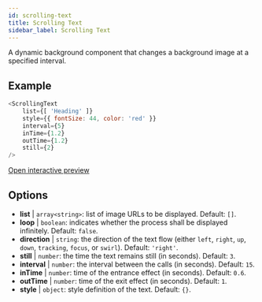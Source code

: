 ```yaml
---
id: scrolling-text
title: Scrolling Text
sidebar_label: Scrolling Text
---
```


A dynamic background component that changes a background image at a specified interval.

## Example

```js
<ScrollingText
    list={[ 'Heading' ]}
    style={{ fontSize: 44, color: 'red' }}
    interval={5}
    inTime={1.2}
    outTime={1.2}
    still={2}
/>
```

[Open interactive preview](https://isle.heinz.cmu.edu/components/scrolling-text/)

## Options

* __list__ | `array<string>`: list of image URLs to be displayed. Default: `[]`.
* __loop__ | `boolean`: indicates whether the process shall be displayed infinitely. Default: `false`.
* __direction__ | `string`: the direction of the text flow (either `left`, `right`, `up`, `down`, `tracking`, `focus`, or `swirl`). Default: `'right'`.
* __still__ | `number`: the time the text remains still (in seconds). Default: `3`.
* __interval__ | `number`: the interval between the calls (in seconds). Default: `15`.
* __inTime__ | `number`: time of the entrance effect (in seconds). Default: `0.6`.
* __outTime__ | `number`: time of the exit effect (in seconds). Default: `1`.
* __style__ | `object`: style definition of the text. Default: `{}`.
